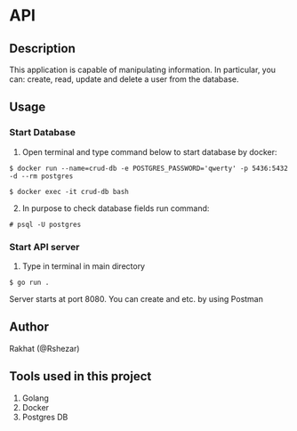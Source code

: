 # API

## Description

This application is capable of manipulating information.
In particular, you can: create, read, update and delete a user from the database.

## Usage

### Start Database

1. Open terminal and type command below to start database by docker:

```
$ docker run --name=crud-db -e POSTGRES_PASSWORD='qwerty' -p 5436:5432 -d --rm postgres

$ docker exec -it crud-db bash
```

2. In purpose to check database fields run command:

```
# psql -U postgres
```

### Start API server

1. Type in terminal in main directory

```
$ go run .
```

Server starts at port 8080. You can create and etc. by using Postman

## Author

Rakhat (@Rshezar)

## Tools used in this project

1. Golang
2. Docker
3. Postgres DB
